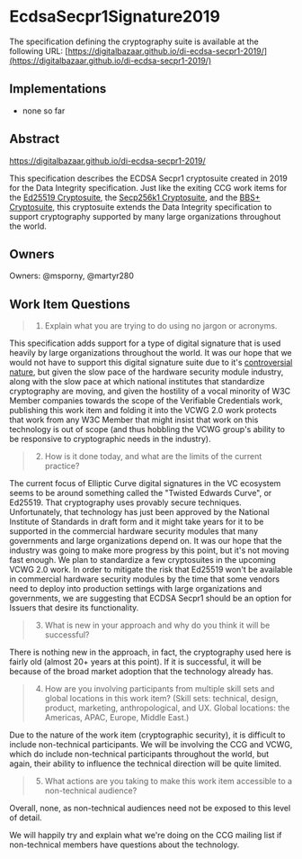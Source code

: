 # EcdsaSecpr1Signature2019

The specification defining the cryptography suite is available at the following
URL: [https://digitalbazaar.github.io/di-ecdsa-secpr1-2019/](https://digitalbazaar.github.io/di-ecdsa-secpr1-2019/)

## Implementations

- none so far

## Abstract

https://digitalbazaar.github.io/di-ecdsa-secpr1-2019/

This specification describes the ECDSA Secpr1 cryptosuite created in 2019 for the Data Integrity specification. Just like the exiting CCG work items for the <a
href="https://w3c-ccg.github.io/lds-ed25519-2020/">Ed25519 Cryptosuite</a>, the <a href="https://w3c-ccg.github.io/lds-ecdsa-secp256k1-2019/">Secp256k1 Cryptosuite</a>, and the <a href="https://w3c-ccg.github.io/ldp-bbs2020/">BBS+ Cryptosuite</a>, this cryptosuite extends the Data Integrity specification to support cryptography supported by many large organizations throughout the world.

## Owners

Owners: @msporny, @martyr280

## Work Item Questions

> 1. Explain what you are trying to do using no jargon or acronyms.

This specification adds support for a type of digital signature that is used heavily by large organizations throughout the world. It was our hope that we would not have to support this digital signature suite due to it's <a href="https://crypto.stackexchange.com/questions/10263/should-we-trust-the-nist-recommended-ecc-parameters">controversial nature</a>, but given the slow pace of the hardware security module industry, along with the slow pace at which national institutes that standardize cryptography are moving, and given the hostility of a vocal minority of W3C Member companies towards the scope of the Verifiable Credentials work, publishing this work item and folding it into the VCWG 2.0 work protects that work from any W3C Member that might insist that work on this technology is out of scope (and thus hobbling the VCWG group's ability to be responsive to cryptographic needs in the industry).

> 2. How is it done today, and what are the limits of the current practice?

The current focus of Elliptic Curve digital signatures in the VC ecosystem seems to be around something called the "Twisted Edwards Curve", or Ed25519. That cryptography uses provably secure techniques. Unfortunately, that technology has just been approved by the National Institute of Standards in draft form and it might take years for it to be supported in the commercial hardware security modules that many governments and large organizations depend on. It was our hope that the industry was going to make more progress by this point, but it's not moving fast enough. We plan to standardize a few cryptosuites in the upcoming VCWG 2.0 work. In order to mitigate the risk that Ed25519 won't be available in commercial hardware security modules by the time that some vendors need to deploy into production settings with large organizations and governments, we are suggesting that ECDSA Secpr1 should be an option for Issuers that desire its functionality.

> 3. What is new in your approach and why do you think it will be successful?

There is nothing new in the approach, in fact, the cryptography used here is fairly old (almost 20+ years at this point). If it is successful, it will be because of the broad market adoption that the technology already has.

> 4. How are you involving participants from multiple skill sets and global locations in this work item? (Skill sets: technical, design, product, marketing, anthropological, and UX. Global locations: the Americas, APAC, Europe, Middle East.)

Due to the nature of the work item (cryptographic security), it is difficult to include non-technical participants. We will be involving the CCG and VCWG, which do include non-technical participants throughout the world, but again, their ability to influence the technical direction will be quite limited.

> 5. What actions are you taking to make this work item accessible to a non-technical audience?

Overall, none, as non-technical audiences need not be exposed to this level of detail.

We will happily try and explain what we're doing on the CCG mailing list if non-technical members have questions about the technology.
